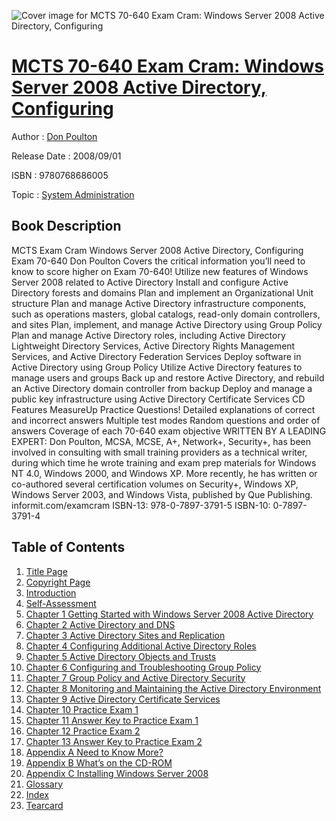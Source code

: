 ![Cover image for MCTS 70-640 Exam Cram: Windows Server 2008 Active Directory, Configuring](https://imgdetail.ebookreading.net/cover/cover/system_admin/EB9780768686005.jpg)

[MCTS 70-640 Exam Cram: Windows Server 2008 Active Directory, Configuring](https://ebookreading.net/view/book/MCTS+70-640+Exam+Cram%3A+Windows+Server+2008+Active+Directory%2C+Configuring-EB9780768686005_1.html "MCTS 70-640 Exam Cram: Windows Server 2008 Active Directory, Configuring")
====================================================================================================================

Author : [Don Poulton](https://ebookreading.net/search/author/Don+Poulton)

Release Date : 2008/09/01

ISBN : 9780768686005

Topic : [System Administration](https://ebookreading.net/search/category/system-administration)

Book Description
-----------------

MCTS Exam Cram
Windows Server 2008 Active Directory, Configuring
Exam 70-640
Don Poulton
Covers the critical information you’ll need to know to score higher on Exam 70-640!
Utilize new features of Windows Server 2008 related to Active Directory
Install and configure Active Directory forests and domains
Plan and implement an Organizational Unit structure
Plan and manage Active Directory infrastructure components, such as operations masters, global catalogs, read-only domain controllers, and sites
Plan, implement, and manage Active Directory using Group Policy
Plan and manage Active Directory roles, including Active Directory Lightweight Directory Services, Active Directory Rights Management Services, and Active Directory Federation Services
Deploy software in Active Directory using Group Policy
Utilize Active Directory features to manage users and groups
Back up and restore Active Directory, and rebuild an Active Directory domain controller from backup
Deploy and manage a public key infrastructure using Active Directory Certificate Services
CD Features MeasureUp Practice Questions!
Detailed explanations of correct and incorrect answers
Multiple test modes
Random questions and order of answers
Coverage of each 70-640 exam objective
WRITTEN BY A LEADING EXPERT:
Don Poulton, MCSA, MCSE, A+, Network+, Security+, has been involved in consulting with small training providers as a technical writer, during which time he wrote training and exam prep materials for Windows NT 4.0, Windows 2000, and Windows XP. More recently, he has written or co-authored several certification volumes on Security+, Windows XP, Windows Server 2003, and Windows Vista, published by Que Publishing.
informit.com/examcram
ISBN-13: 978-0-7897-3791-5
ISBN-10: 0-7897-3791-4
              
Table of Contents
-----------------

1. [Title Page](https://ebookreading.net/view/book/MCTS+70-640+Exam+Cram%3A+Windows+Server+2008+Active+Directory%2C+Configuring-EB9780768686005_2.html#title)
1. [Copyright Page](https://ebookreading.net/view/book/MCTS+70-640+Exam+Cram%3A+Windows+Server+2008+Active+Directory%2C+Configuring-EB9780768686005_2.html#copy)
1. [Introduction](https://ebookreading.net/view/book/MCTS+70-640+Exam+Cram%3A+Windows+Server+2008+Active+Directory%2C+Configuring-EB9780768686005_3.html#int)
1. [Self-Assessment](https://ebookreading.net/view/book/MCTS+70-640+Exam+Cram%3A+Windows+Server+2008+Active+Directory%2C+Configuring-EB9780768686005_4.html#self)
1. [Chapter 1 Getting Started with Windows Server 2008 Active Directory](https://ebookreading.net/view/book/MCTS+70-640+Exam+Cram%3A+Windows+Server+2008+Active+Directory%2C+Configuring-EB9780768686005_5.html#ch01)
1. [Chapter 2 Active Directory and DNS](https://ebookreading.net/view/book/MCTS+70-640+Exam+Cram%3A+Windows+Server+2008+Active+Directory%2C+Configuring-EB9780768686005_6.html#ch02)
1. [Chapter 3 Active Directory Sites and Replication](https://ebookreading.net/view/book/MCTS+70-640+Exam+Cram%3A+Windows+Server+2008+Active+Directory%2C+Configuring-EB9780768686005_7.html#ch03)
1. [Chapter 4 Configuring Additional Active Directory Roles](https://ebookreading.net/view/book/MCTS+70-640+Exam+Cram%3A+Windows+Server+2008+Active+Directory%2C+Configuring-EB9780768686005_8.html#ch04)
1. [Chapter 5 Active Directory Objects and Trusts](https://ebookreading.net/view/book/MCTS+70-640+Exam+Cram%3A+Windows+Server+2008+Active+Directory%2C+Configuring-EB9780768686005_9.html#ch05)
1. [Chapter 6 Configuring and Troubleshooting Group Policy](https://ebookreading.net/view/book/MCTS+70-640+Exam+Cram%3A+Windows+Server+2008+Active+Directory%2C+Configuring-EB9780768686005_10.html#ch06)
1. [Chapter 7 Group Policy and Active Directory Security](https://ebookreading.net/view/book/MCTS+70-640+Exam+Cram%3A+Windows+Server+2008+Active+Directory%2C+Configuring-EB9780768686005_11.html#ch07)
1. [Chapter 8 Monitoring and Maintaining the Active Directory Environment](https://ebookreading.net/view/book/MCTS+70-640+Exam+Cram%3A+Windows+Server+2008+Active+Directory%2C+Configuring-EB9780768686005_12.html#ch08)
1. [Chapter 9 Active Directory Certificate Services](https://ebookreading.net/view/book/MCTS+70-640+Exam+Cram%3A+Windows+Server+2008+Active+Directory%2C+Configuring-EB9780768686005_13.html#ch09)
1. [Chapter 10 Practice Exam 1](https://ebookreading.net/view/book/MCTS+70-640+Exam+Cram%3A+Windows+Server+2008+Active+Directory%2C+Configuring-EB9780768686005_14.html#ch10)
1. [Chapter 11 Answer Key to Practice Exam 1](https://ebookreading.net/view/book/MCTS+70-640+Exam+Cram%3A+Windows+Server+2008+Active+Directory%2C+Configuring-EB9780768686005_15.html#ch11)
1. [Chapter 12 Practice Exam 2](https://ebookreading.net/view/book/MCTS+70-640+Exam+Cram%3A+Windows+Server+2008+Active+Directory%2C+Configuring-EB9780768686005_16.html#ch12)
1. [Chapter 13 Answer Key to Practice Exam 2](https://ebookreading.net/view/book/MCTS+70-640+Exam+Cram%3A+Windows+Server+2008+Active+Directory%2C+Configuring-EB9780768686005_17.html#ch13)
1. [Appendix A Need to Know More?](https://ebookreading.net/view/book/MCTS+70-640+Exam+Cram%3A+Windows+Server+2008+Active+Directory%2C+Configuring-EB9780768686005_18.html#app01)
1. [Appendix B What’s on the CD-ROM](https://ebookreading.net/view/book/MCTS+70-640+Exam+Cram%3A+Windows+Server+2008+Active+Directory%2C+Configuring-EB9780768686005_19.html#app02)
1. [Appendix C Installing Windows Server 2008](https://ebookreading.net/view/book/MCTS+70-640+Exam+Cram%3A+Windows+Server+2008+Active+Directory%2C+Configuring-EB9780768686005_20.html#app03)
1. [Glossary](https://ebookreading.net/view/book/MCTS+70-640+Exam+Cram%3A+Windows+Server+2008+Active+Directory%2C+Configuring-EB9780768686005_21.html#glo)
1. [Index](https://ebookreading.net/view/book/MCTS+70-640+Exam+Cram%3A+Windows+Server+2008+Active+Directory%2C+Configuring-EB9780768686005_22.html#bm01)
1. [Tearcard](https://ebookreading.net/view/book/MCTS+70-640+Exam+Cram%3A+Windows+Server+2008+Active+Directory%2C+Configuring-EB9780768686005_23.html#app04)
